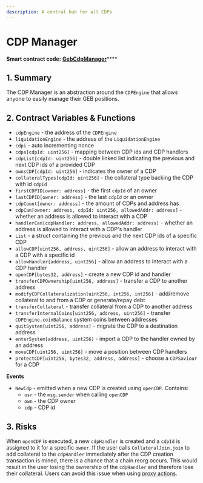 ```yaml
---
description: A central hub for all CDPs
---
```


# CDP Manager

**Smart contract code:** [**GebCdpManager**](https://github.com/reflexer-labs/geb-cdp-manager/blob/master/src/GebCdpManager.sol)\*\*\*\*

## 1. Summary <a id="1-introduction-summary"></a>

The CDP Manager is an abstraction around the `CDPEngine` that allows anyone to easily manage their GEB positions.

## 2. Contract Variables & Functions <a id="2-contract-details"></a>

* `cdpEngine` - the address of the `CDPEngine`
* `liquidationEngine` - the address of the `LiquidationEngine`
* `cdpi` - auto incrementing nonce
* `cdps[cdpId: uint256]` - mapping between CDP ids and CDP handlers
* `cdpList[cdpId: uint256]` - double linked list indicating the previous and next CDP ids of a provided CDP 
* `ownsCDP[cdpId: uint256]` - indicates the owner of a CDP
* `collateralTypes[cdpId: uint256]` - the collateral type backing the CDP with id `cdpId`
* `firstCDPID[owner: address]` - the first `cdpId` of an owner
* `lastCDPID[owner: address]` - the last `cdpId` or an owner
* `cdpCount[owner: address]` - the amount of CDPs and address has
* `cdpCan[owner: address, cdpId: uint256, allowedAddr: address]` - whether an address is allowed to interact with a CDP
* `handlerCan[cdpHandler: address, allowedAddr: address]` - whether an address is allowed to interact with a CDP's handler
* `List` - a struct containing the previous and the next CDP ids of a specific CDP
* `allowCDP[uint256, address, uint256]` - allow an address to interact with a CDP with a specific id
* `allowHandler[address, uint256]` - allow an address to interact with a CDP handler
* `openCDP[bytes32, address]` - create a new CDP id and handler
* `transferCDPOwnership[uint256, address]` - transfer a CDP to another address
* `modifyCDPCollateralization[uint256, int256, int256]` - add/remove collateral to and from a CDP or generate/repay debt
* `transferCollateral` - transfer collateral from a CDP to another address
* `transferInternalCoins[uint256, address, uint256]` - transfer `CDPEngine.coinBalance` system coins between addresses
* `quitSystem[uint256, address]` - migrate the CDP to a destination address
* `enterSystem[address, uint256]` - import a CDP to the handler owned by an address
* `moveCDP[uint256, uint256]` - move a position between CDP handlers
* `protectCDP[uint256, bytes32, address, address]` - choose a `CDPSaviour` for a CDP

**Events**

* `NewCdp` - emitted when a new CDP is created using `openCDP`. Contains:
  * `usr` - the `msg.sender` when calling `openCDP`
  * `own` - the CDP owner
  * `cdp` - CDP id

## 3. Risks

When `openCDP` is executed, a new `cdpHandler` is created and a `cdpId` is assigned to it for a specific `owner`. If the user calls `CollateralJoin.join` to add collateral to the `cdpHandler` immediately after the CDP creation transaction is mined, there is a chance that a chain reorg occurs. This would result in the user losing the ownership of the `cdpHandler` and therefore lose their collateral. Users can avoid this issue when using [proxy actions](https://github.com/reflexer-labs/geb-proxy-actions/blob/master/src/GebProxyActions.sol).

